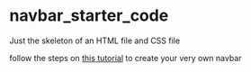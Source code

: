 # navbar_starter_code

Just the skeleton of an HTML file and CSS file

follow the steps on [this tutorial](https://ucsd-cse-spis-2016.github.io/webapps/bootstrap_not_bootstrap_tutorial/) to 
create your very own navbar
